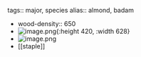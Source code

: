 tags:: major, species
alias:: almond, badam

- wood-density:: 650
- ![image.png](https://peach-geographical-bat-397.mypinata.cloud/ipfs/QmU9PNMsCB8nohK12jXpqnz1Rf5moBYwjF4dc4eksR32Lx){:height 420, :width 628}
- ![image.png](https://peach-geographical-bat-397.mypinata.cloud/ipfs/QmWpN3Dt2mCVcyYdoT3mLNK1vQJRkxxY5AxuoTCZv31amW)
- [[staple]]